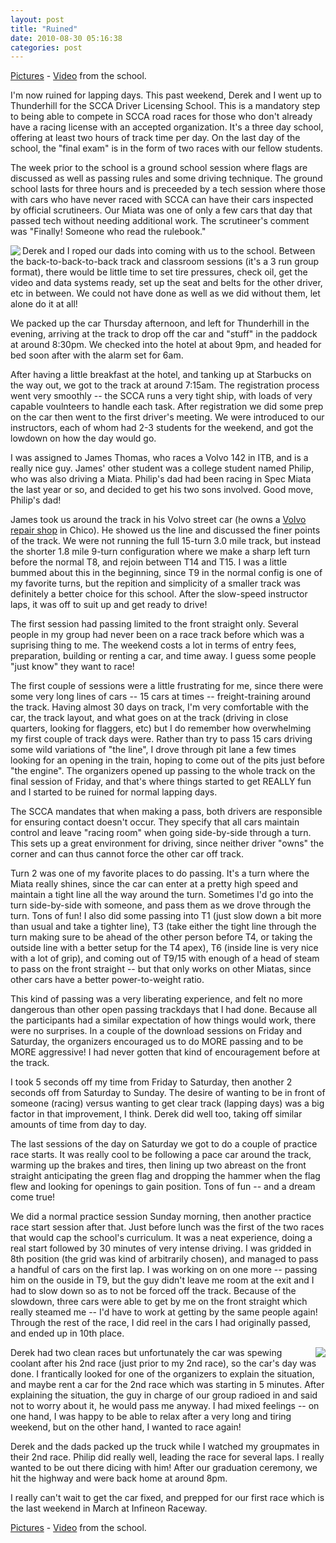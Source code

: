```yaml
---
layout: post
title: "Ruined"
date: 2010-08-30 05:16:38
categories: post
---
```

<a href="http://flickr.com/photos/thenobot/sets/72157604038853668/">Pictures</a>  - <a href="http://thenobot.org/video/watch.php?20080229-scca_school_highlights.mov">Video</a> from the school.

I'm now ruined for lapping days.  This past weekend, Derek and I went up to Thunderhill for the SCCA Driver Licensing School.  This is a mandatory step to being able to compete in SCCA road races for those who don't already have a racing license with an accepted organization.  It's a three day school, offering at least two hours of track time per day.  On the last day of the school, the "final exam" is in the form of two races with our fellow students.

The week prior to the school is a ground school session where flags are discussed as well as passing rules and some driving technique.  The ground school lasts for three hours and is preceeded by a tech session where those with cars who have never raced with SCCA can have their cars inspected by official scrutineers.  Our Miata was one of only a few cars that day that passed tech without needing additional work.  The scrutineer's comment was "Finally!  Someone who read the rulebook."

<img align=left src=http://farm3.static.flickr.com/2005/2309625760_cd0dca81aa_m.jpg>Derek and I roped our dads into coming with us to the school.  Between the back-to-back-to-back track and classroom sessions (it's a 3 run group format), there would be little time to set tire pressures, check oil, get the video and data systems ready, set up the seat and belts for the other driver, etc in between.  We could not have done as well as we did without them, let alone do it at all!

We packed up the car Thursday afternoon, and left for Thunderhill in the evening, arriving at the track to drop off the car and "stuff" in the paddock at around 8:30pm.  We checked into the hotel at about 9pm, and headed for bed soon after with the alarm set for 6am.

After having a little breakfast at the hotel, and tanking up at Starbucks on the way out, we got to the track at around 7:15am.  The registration process went very smoothly -- the SCCA runs a very tight ship, with loads of very capable voulnteers to handle each task.  After registration we did some prep on the car then went to the first driver's meeting.  We were introduced to our instructors, each of whom had 2-3 students for the weekend, and got the lowdown on how the day would go.

I was assigned to James Thomas, who races a Volvo 142 in ITB, and is a really nice guy.  James' other student was a college student named Philip, who was also driving a Miata.  Philip's dad had been racing in Spec Miata the last year or so, and decided to get his two sons involved.  Good move, Philip's dad!

James took us around the track in his Volvo street car (he owns a <a href="http://jtvolvo.com/">Volvo repair shop</a> in Chico).  He showed us the line and discussed the finer points of the track.  We were not running the full 15-turn 3.0 mile track, but instead the shorter 1.8 mile 9-turn configuration where we make a sharp left turn before the normal T8, and rejoin between T14 and T15.  I was a little bummed about this in the beginning, since T9 in the normal config is one of my favorite turns, but the repition and simplicity of a smaller track was definitely a better choice for this school.  After the slow-speed instructor laps, it was off to suit up and get ready to drive!

The first session had passing limited to the front straight only.  Several people in my group had never been on a race track before which was a suprising thing to me.  The weekend costs a lot in terms of entry fees, preparation, building or renting a car, and time away.  I guess some people "just know" they want to race!  

The first couple of sessions were a little frustrating for me, since there were some very long lines of cars -- 15 cars at times -- freight-training around the track.  Having almost 30 days on track, I'm very comfortable with the car, the track layout, and what goes on at the track (driving in close quarters, looking for flaggers, etc) but I do remember how overwhelming my first couple of track days were.  Rather than try to pass 15 cars driving some wild variations of "the line", I drove through pit lane a few times looking for an opening in the train, hoping to come out of the pits just before "the engine".  The organizers opened up passing to the whole track on the final session of Friday, and that's where things started to get REALLY fun and I started to be ruined for normal lapping days.

The SCCA mandates that when making a pass, both drivers are responsible for ensuring contact doesn't occur.  They specify that all cars maintain control and leave "racing room" when going side-by-side through a turn.  This sets up a great environment for driving, since neither driver "owns" the corner and can thus cannot force the other car off track.  

Turn 2 was one of my favorite places to do passing.  It's a turn where the Miata really shines, since the car can enter at a pretty high speed and maintain a tight line all the way around the turn.  Sometimes I'd go into the turn side-by-side with someone, and pass them as we drove through the turn.  Tons of fun!  I also did some passing into T1 (just slow down a bit more than usual and take a tighter line), T3 (take either the tight line through the turn making sure to be ahead of the other person before T4, or taking the outside line with a better setup for the T4 apex), T6 (inside line is very nice with a lot of grip), and coming out of T9/15 with enough of a head of steam to pass on the front straight -- but that only works on other Miatas, since other cars have a better power-to-weight ratio.

This kind of passing was a very liberating experience, and felt no more dangerous than other open passing trackdays that I had done.  Because all the participants had a similar expectation of how things would work, there were no surprises.  In a couple of the download sessions on Friday and Saturday, the organizers encouraged us to do MORE passing and to be MORE aggressive!  I had never gotten that kind of encouragement before at the track.

I took 5 seconds off my time from Friday to Saturday, then another 2 seconds off from Saturday to Sunday.  The desire of wanting to be in front of someone (racing) versus wanting to get clear track (lapping days) was a big factor in that improvement, I think.  Derek did well too, taking off similar amounts of time from day to day.

The last sessions of the day on Saturday we got to do a couple of practice race starts.  It was really cool to be following a pace car around the track, warming up the brakes and tires, then lining up two abreast on the front straight anticipating the green flag and dropping the hammer when the flag flew and looking for openings to gain position.  Tons of fun -- and a dream come true!

We did a normal practice session Sunday morning, then another practice race start session after that.  Just before lunch was the first of the two races that would cap the school's curriculum.  It was a neat experience, doing a real start followed by 30 minutes of very intense driving.  I was gridded in 8th position (the grid was kind of arbitrarily chosen), and managed to pass a handful of cars on the first lap.  I was working on on one more -- passing him on the ouside in T9, but the guy didn't leave me room at the exit and I had to slow down so as to not be forced off the track.  Because of the slowdown, three cars were able to get by me on the front straight which really steamed me -- I'd have to work at getting by the same people again!  Through the rest of the race, I did reel in the cars I had originally passed, and ended up in 10th place.  

<img align=right src=http://farm4.static.flickr.com/3111/2308832557_355df60834_m.jpg>Derek had two clean races but unfortunately the car was spewing coolant after his 2nd race (just prior to my 2nd race), so the car's day was done.  I frantically looked for one of the organizers to explain the situation, and maybe rent a car for the 2nd race which was starting in 5 minutes.  After explaining the situation, the guy in charge of our group radioed in and said not to worry about it, he would pass me anyway.  I had mixed feelings -- on one hand, I was happy to be able to relax after a very long and tiring weekend, but on the other hand, I wanted to race again!

Derek and the dads packed up the truck while I watched my groupmates in their 2nd race.  Philip did really well, leading the race for several laps.  I really wanted to be out there dicing with him!  After our graduation ceremony, we hit the highway and were back home at around 8pm.

I really can't wait to get the car fixed, and prepped for our first race which is the last weekend in March at Infineon Raceway.

<a href="http://flickr.com/photos/thenobot/sets/72157604038853668/">Pictures</a>  - <a href="http://thenobot.org/video/watch.php?20080229-scca_school_highlights.mov">Video</a> from the school.
